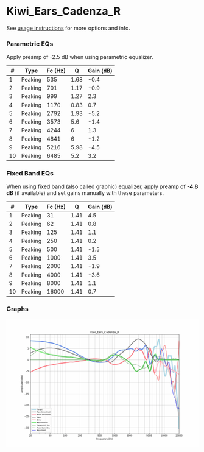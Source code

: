 # Kiwi_Ears_Cadenza_R
See [usage instructions](https://github.com/jaakkopasanen/AutoEq#usage) for more options and info.

### Parametric EQs
Apply preamp of -2.5 dB when using parametric equalizer.

|   # | Type    |   Fc (Hz) |    Q |   Gain (dB) |
|-----|---------|-----------|------|-------------|
|   1 | Peaking |       535 | 1.68 |        -0.4 |
|   2 | Peaking |       701 | 1.17 |        -0.9 |
|   3 | Peaking |       999 | 1.27 |         2.3 |
|   4 | Peaking |      1170 | 0.83 |         0.7 |
|   5 | Peaking |      2792 | 1.93 |        -5.2 |
|   6 | Peaking |      3573 | 5.6  |        -1.4 |
|   7 | Peaking |      4244 | 6    |         1.3 |
|   8 | Peaking |      4841 | 6    |        -1.2 |
|   9 | Peaking |      5216 | 5.98 |        -4.5 |
|  10 | Peaking |      6485 | 5.2  |         3.2 |

### Fixed Band EQs
When using fixed band (also called graphic) equalizer, apply preamp of **-4.8 dB** (if available) and set gains manually with these parameters.

|   # | Type    |   Fc (Hz) |    Q |   Gain (dB) |
|-----|---------|-----------|------|-------------|
|   1 | Peaking |        31 | 1.41 |         4.5 |
|   2 | Peaking |        62 | 1.41 |         0.8 |
|   3 | Peaking |       125 | 1.41 |         1.1 |
|   4 | Peaking |       250 | 1.41 |         0.2 |
|   5 | Peaking |       500 | 1.41 |        -1.5 |
|   6 | Peaking |      1000 | 1.41 |         3.5 |
|   7 | Peaking |      2000 | 1.41 |        -1.9 |
|   8 | Peaking |      4000 | 1.41 |        -3.6 |
|   9 | Peaking |      8000 | 1.41 |         1.1 |
|  10 | Peaking |     16000 | 1.41 |         0.7 |

### Graphs
![](./Kiwi_Ears_Cadenza_R.png)
